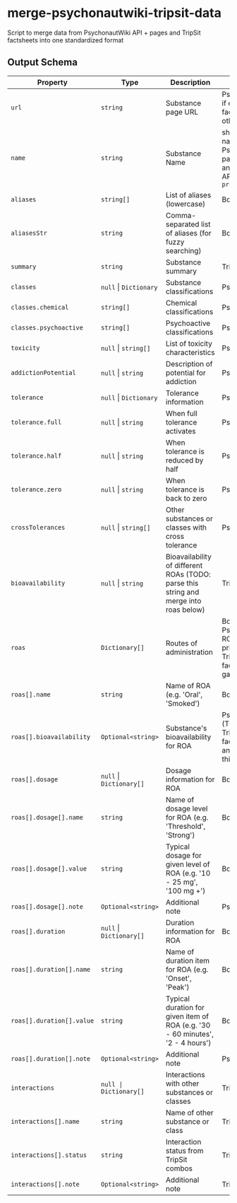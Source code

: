 # merge-psychonautwiki-tripsit-data
Script to merge data from PsychonautWiki API + pages and TripSit factsheets into one standardized format

## Output Schema

| Property                  | Type                     | Description                                                                           | Source                                                                                 |
|---------------------------|--------------------------|---------------------------------------------------------------------------------------|----------------------------------------------------------------------------------------|
| `url`                     | `string`                 | Substance page URL                                                                    | PsychonautWiki if exists, TripSit factsheet otherwise                                  |
| `name`                    | `string`                 | Substance Name                                                                        | shortest display name of PsychonautWiki page header and TripSit API's `pretty_name`    |
| `aliases`                 | `string[]`               | List of aliases (lowercase)                                                           | Both                                                                                   |
| `aliasesStr`              | `string`                 | Comma-separated list of aliases (for fuzzy searching)                                 | Both                                                                                   |
| `summary`                 | `string`                 | Substance summary                                                                     | TripSit                                                                                |
| `classes`                 | `null` \| `Dictionary`   | Substance classifications                                                             | PsychonautWiki                                                                         |
| `classes.chemical`        | `string[]`               | Chemical classifications                                                              | PsychonautWiki                                                                         |
| `classes.psychoactive`    | `string[]`               | Psychoactive classifications                                                          | PsychonautWiki                                                                         |
| `toxicity`                | `null` \| `string[]`     | List of toxicity characteristics                                                      | PsychonautWiki                                                                         |
| `addictionPotential`      | `null` \| `string`       | Description of potential for addiction                                                | PsychonautWiki                                                                         |
| `tolerance`               | `null` \| `Dictionary`   | Tolerance information                                                                 | PsychonautWiki                                                                         |
| `tolerance.full`          | `null` \| `string`       | When full tolerance activates                                                         | PsychonautWiki                                                                         |
| `tolerance.half`          | `null` \| `string`       | When tolerance is reduced by half                                                     | PsychonautWiki                                                                         |
| `tolerance.zero`          | `null` \| `string`       | When tolerance is back to zero                                                        | PsychonautWiki                                                                         |
| `crossTolerances`         | `null` \| `string[]`     | Other substances or classes with cross tolerance                                      | PsychonautWiki                                                                         |
| `bioavailability`         | `null` \| `string`       | Bioavailability of different ROAs (TODO: parse this string and merge into roas below) | TripSit                                                                                |
| `roas`                    | `Dictionary[]`           | Routes of administration                                                              | Both  (Note: PsychonautWiki ROAs are prioritized, and TripSit factsheets fill in gaps) |
| `roas[].name`             | `string`                 | Name of ROA (e.g. 'Oral', 'Smoked')                                                   | Both                                                                                   |
| `roas[].bioavailability`  | `Optional<string>`       | Substance's bioavailability for ROA                                                   | PsychonautWiki (TODO: parse TripSit factsheet string and merge with this)              |
| `roas[].dosage`           | `null` \| `Dictionary[]` | Dosage information for ROA                                                            | Both                                                                                   |
| `roas[].dosage[].name`    | `string`                 | Name of dosage level for ROA (e.g. 'Threshold', 'Strong')                             | Both                                                                                   |
| `roas[].dosage[].value`   | `string`                 | Typical dosage for given level of ROA (e.g. '10 - 25 mg', '100 mg +')                 | Both                                                                                   |
| `roas[].dosage[].note`    | `Optional<string>`       | Additional note                                                                       | PsychonautWiki                                                                         |
| `roas[].duration`         | `null` \| `Dictionary[]` | Duration information for ROA                                                          | Both                                                                                   |
| `roas[].duration[].name`  | `string`                 | Name of duration item for ROA (e.g. 'Onset', 'Peak')                                  | Both                                                                                   |
| `roas[].duration[].value` | `string`                 | Typical duration for given item of ROA (e.g. '30 - 60 minutes', '2 - 4 hours')        | Both                                                                                   |
| `roas[].duration[].note`  | `Optional<string>`       | Additional note                                                                       | PsychonautWiki                                                                         |
| `interactions`            | `null \| Dictionary[]`   | Interactions with other substances or classes                                         | TripSit                                                                                |
| `interactions[].name`     | `string`                 | Name of other substance or class                                                      | TripSit                                                                                |
| `interactions[].status`   | `string`                 | Interaction status from TripSit combos                                                | TripSit                                                                                |
| `interactions[].note`     | `Optional<string>`       | Additional note                                                                       | TripSit                                                                                |
